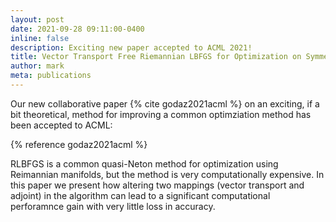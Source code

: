 ```yaml
---
layout: post
date: 2021-09-28 09:11:00-0400
inline: false
description: Exciting new paper accepted to ACML 2021! 
title: Vector Transport Free Riemannian LBFGS for Optimization on Symmetric Positive Definite Matrix Manifolds 
author: mark
meta: publications
---
```


Our new collaborative paper {% cite godaz2021acml %} on an exciting, if a bit theoretical, method for improving a common optimziation method has been accepted to ACML:

{% reference godaz2021acml %}

RLBFGS is a common quasi-Neton method for optimization using Reimannian manifolds, but the method is very computationally expensive. In this paper we present how altering two mappings (vector transport and adjoint) in the algorithm can lead to a significant computational perforamnce gain with very little loss in accuracy.



